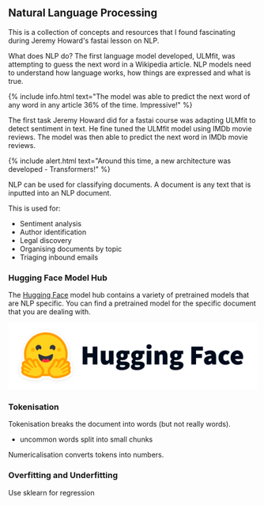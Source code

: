 ## Natural Language Processing
This is a collection of concepts and resources that I found fascinating during Jeremy Howard's fastai lesson on NLP.

What does NLP do? The first language model developed, ULMfit, was attempting to guess the next word in a Wikipedia article. NLP models need to understand how language works, how things are expressed and what is true.


{% include info.html text="The model was able to predict the next word of any word in any article 36% of the time. Impressive!" %}


The first task Jeremy Howard did for a fastai course was adapting ULMfit to detect sentiment in text. He fine tuned the ULMfit model using IMDb movie reviews. The model was then able to predict the next word in IMDb movie reviews.


{% include alert.html text="Around this time, a new architecture was developed - Transformers!" %}


NLP can be used for classifying documents. A document is any text that is inputted into an NLP document.

This is used for:
- Sentiment analysis
- Author identification
- Legal discovery
- Organising documents by topic
- Triaging inbound emails



### Hugging Face Model Hub
The [Hugging Face](https://huggingface.co/) model hub contains a variety of pretrained models that are NLP specific. You can find a pretrained model for the specific document that you are dealing with.



![](/images/hf-logo-with-title.png "")


### Tokenisation
Tokenisation breaks the document into words (but not really words).
- uncommon words split into small chunks

Numericalisation converts tokens into numbers.


### Overfitting and Underfitting
Use sklearn for regression

